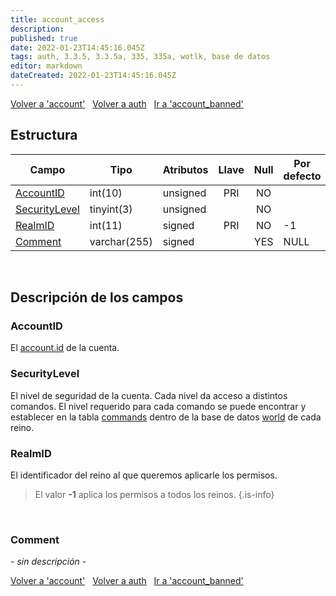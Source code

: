 ```yaml
---
title: account_access
description: 
published: true
date: 2022-01-23T14:45:16.045Z
tags: auth, 3.3.5, 3.3.5a, 335, 335a, wotlk, base de datos
editor: markdown
dateCreated: 2022-01-23T14:45:16.045Z
---
```


<a href="https://trinitycore.info/es/database/335/auth/account" class="mt-5 v-btn v-btn--depressed v-btn--flat v-btn--outlined theme--light v-size--default darkblue--text text--lighten-3"><span class="v-btn__content"><i aria-hidden="true" class="v-icon notranslate v-icon--left mdi mdi-arrow-left theme--light"></i><span>Volver a 'account'</span></span></a>&nbsp;&nbsp;&nbsp;<a href="https://trinitycore.info/es/database/335/auth/home" class="mt-5 v-btn v-btn--depressed v-btn--flat v-btn--outlined theme--light v-size--default darkblue--text text--lighten-3"><span class="v-btn__content"><i aria-hidden="true" class="v-icon notranslate v-icon--left mdi mdi-home-outline theme--light"></i><span>Volver a auth</span></span></a>&nbsp;&nbsp;&nbsp;<a href="https://trinitycore.info/es/database/335/auth/account_banned" class="mt-5 v-btn v-btn--depressed v-btn--flat v-btn--outlined theme--light v-size--default darkblue--text text--lighten-3"><span class="v-btn__content"><span>Ir a 'account_banned'</span><i aria-hidden="true" class="v-icon notranslate v-icon--right mdi mdi-arrow-right theme--light"></i></span></a>

## Estructura

| Campo | Tipo | Atributos | Llave | Null | Por defecto | Extra | Comentario |
| --- | --- | --- | :---: | :---: | --- | --- | --- |
| [AccountID](#accountid) | int(10) | unsigned | PRI | NO |  |  |  |
| [SecurityLevel](#securitylevel) | tinyint(3) | unsigned |  | NO |  |  |  |
| [RealmID](#realmid) | int(11) | signed | PRI | NO | -1 |  |  |
| [Comment](#comment) | varchar(255) | signed |  | YES | NULL |  |  |
&nbsp;

## Descripción de los campos

### AccountID
El [account.id](/database/335/auth/account#id) de la cuenta.
&nbsp;

### SecurityLevel
El nivel de seguridad de la cuenta. Cada nivel da acceso a distintos comandos. El nivel requerido para cada comando se puede encontrar y establecer en la tabla [commands](/database/335/world/commands) dentro de la base de datos [world](/database/335/world/home) de cada reino.
&nbsp;

### RealmID
El identificador del reino al que queremos aplicarle los permisos.

> El valor **-1** aplica los permisos a todos los reinos. {.is-info}

&nbsp;

### Comment
*- sin descripción -*
&nbsp;

<a href="https://trinitycore.info/es/database/335/auth/account" class="mt-5 v-btn v-btn--depressed v-btn--flat v-btn--outlined theme--light v-size--default darkblue--text text--lighten-3"><span class="v-btn__content"><i aria-hidden="true" class="v-icon notranslate v-icon--left mdi mdi-arrow-left theme--light"></i><span>Volver a 'account'</span></span></a>&nbsp;&nbsp;&nbsp;<a href="https://trinitycore.info/es/database/335/auth/home" class="mt-5 v-btn v-btn--depressed v-btn--flat v-btn--outlined theme--light v-size--default darkblue--text text--lighten-3"><span class="v-btn__content"><i aria-hidden="true" class="v-icon notranslate v-icon--left mdi mdi-home-outline theme--light"></i><span>Volver a auth</span></span></a>&nbsp;&nbsp;&nbsp;<a href="https://trinitycore.info/es/database/335/auth/account_banned" class="mt-5 v-btn v-btn--depressed v-btn--flat v-btn--outlined theme--light v-size--default darkblue--text text--lighten-3"><span class="v-btn__content"><span>Ir a 'account_banned'</span><i aria-hidden="true" class="v-icon notranslate v-icon--right mdi mdi-arrow-right theme--light"></i></span></a>

